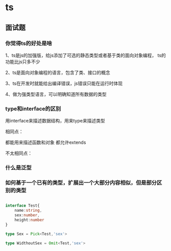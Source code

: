 # ts



## 面试题


### 你觉得ts的好处是啥

1、ts是js的加强版，给js添加了可选的静态类型或者基于类的面向对象编程，
   ts的功能比js只多不少

2、ts是面向对象编程的语言，包含了类、接口的概念

3、ts在开发时就能给出编译错误，js错误只能在运行时体现

4、做为强类型语言，可以明确知道所有数据的类型


### type和interface的区别

用interface来描述数据结构，用来type来描述类型

相同点：

都能用来描述函数和对象
都允许extends

不太相同点：

### 什么是泛型



### 如何基于一个已有的类型，扩展出一个大部分内容相似，但是部分区别的类型

```ts

interface Test{
    name:string,
    sex:number,
    height:number
}

type Sex = Pick<Test,'sex'>

type WidthoutSex = Omit<Test,'sex'>

```